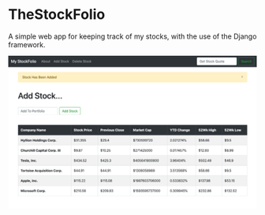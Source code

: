 # TheStockFolio
A simple web app for keeping track of my stocks, with the use of the Django framework.



![alt text](https://github.com/EmilSantos/TheStockFolio/blob/main/StockfolioPageImage.png)
